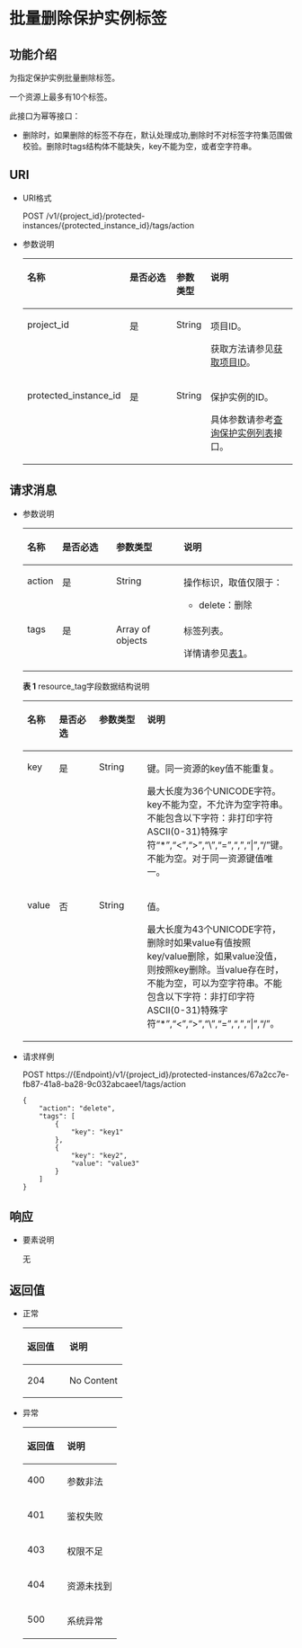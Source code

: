 # 批量删除保护实例标签<a name="sdrs_05_0807"></a>

## 功能介绍<a name="section11743182514464"></a>

为指定保护实例批量删除标签。

一个资源上最多有10个标签。

此接口为幂等接口：

-   删除时，如果删除的标签不存在，默认处理成功,删除时不对标签字符集范围做校验。删除时tags结构体不能缺失，key不能为空，或者空字符串。

## URI<a name="section1775552564615"></a>

-   URI格式

    POST /v1/\{project\_id\}/protected-instances/\{protected\_instance\_id\}/tags/action


-   参数说明

    <a name="table14756192511463"></a>
    <table><thead align="left"><tr id="row189891125114611"><th class="cellrowborder" valign="top" width="19.39%" id="mcps1.1.5.1.1"><p id="p9989625134619"><a name="p9989625134619"></a><a name="p9989625134619"></a>名称</p>
    </th>
    <th class="cellrowborder" valign="top" width="23.47%" id="mcps1.1.5.1.2"><p id="p199892258468"><a name="p199892258468"></a><a name="p199892258468"></a>是否必选</p>
    </th>
    <th class="cellrowborder" valign="top" width="12.24%" id="mcps1.1.5.1.3"><p id="p298916253464"><a name="p298916253464"></a><a name="p298916253464"></a>参数类型</p>
    </th>
    <th class="cellrowborder" valign="top" width="44.9%" id="mcps1.1.5.1.4"><p id="p8989225134620"><a name="p8989225134620"></a><a name="p8989225134620"></a>说明</p>
    </th>
    </tr>
    </thead>
    <tbody><tr id="row998942594616"><td class="cellrowborder" valign="top" width="19.39%" headers="mcps1.1.5.1.1 "><p id="p198982554613"><a name="p198982554613"></a><a name="p198982554613"></a>project_id</p>
    </td>
    <td class="cellrowborder" valign="top" width="23.47%" headers="mcps1.1.5.1.2 "><p id="p1298915253466"><a name="p1298915253466"></a><a name="p1298915253466"></a>是</p>
    </td>
    <td class="cellrowborder" valign="top" width="12.24%" headers="mcps1.1.5.1.3 "><p id="p898962594617"><a name="p898962594617"></a><a name="p898962594617"></a>String</p>
    </td>
    <td class="cellrowborder" valign="top" width="44.9%" headers="mcps1.1.5.1.4 "><p id="p398915254462"><a name="p398915254462"></a><a name="p398915254462"></a>项目ID。</p>
    <p id="p1011411112497"><a name="p1011411112497"></a><a name="p1011411112497"></a>获取方法请参见<a href="获取项目ID.md">获取项目ID</a>。</p>
    </td>
    </tr>
    <tr id="row13989162512469"><td class="cellrowborder" valign="top" width="19.39%" headers="mcps1.1.5.1.1 "><p id="p89891925134615"><a name="p89891925134615"></a><a name="p89891925134615"></a>protected_instance_id</p>
    </td>
    <td class="cellrowborder" valign="top" width="23.47%" headers="mcps1.1.5.1.2 "><p id="p20989152518462"><a name="p20989152518462"></a><a name="p20989152518462"></a>是</p>
    </td>
    <td class="cellrowborder" valign="top" width="12.24%" headers="mcps1.1.5.1.3 "><p id="p10989102518465"><a name="p10989102518465"></a><a name="p10989102518465"></a>String</p>
    </td>
    <td class="cellrowborder" valign="top" width="44.9%" headers="mcps1.1.5.1.4 "><p id="p1798962564612"><a name="p1798962564612"></a><a name="p1798962564612"></a>保护实例的ID。</p>
    <p id="p167524401505"><a name="p167524401505"></a><a name="p167524401505"></a>具体参数请参考<a href="查询保护实例列表.md">查询保护实例列表</a>接口。</p>
    </td>
    </tr>
    </tbody>
    </table>


## 请求消息<a name="section1877562518469"></a>

-   参数说明

    <a name="table0779825104611"></a>
    <table><thead align="left"><tr id="row798917257464"><th class="cellrowborder" valign="top" width="12.120000000000001%" id="mcps1.1.5.1.1"><p id="p10989112574616"><a name="p10989112574616"></a><a name="p10989112574616"></a>名称</p>
    </th>
    <th class="cellrowborder" valign="top" width="20.22%" id="mcps1.1.5.1.2"><p id="p13989102564611"><a name="p13989102564611"></a><a name="p13989102564611"></a>是否必选</p>
    </th>
    <th class="cellrowborder" valign="top" width="25.230000000000004%" id="mcps1.1.5.1.3"><p id="p2989162513468"><a name="p2989162513468"></a><a name="p2989162513468"></a>参数类型</p>
    </th>
    <th class="cellrowborder" valign="top" width="42.43%" id="mcps1.1.5.1.4"><p id="p2098952584613"><a name="p2098952584613"></a><a name="p2098952584613"></a>说明</p>
    </th>
    </tr>
    </thead>
    <tbody><tr id="row9989725114615"><td class="cellrowborder" valign="top" width="12.120000000000001%" headers="mcps1.1.5.1.1 "><p id="p698952514619"><a name="p698952514619"></a><a name="p698952514619"></a>action</p>
    </td>
    <td class="cellrowborder" valign="top" width="20.22%" headers="mcps1.1.5.1.2 "><p id="p14989152514460"><a name="p14989152514460"></a><a name="p14989152514460"></a>是</p>
    </td>
    <td class="cellrowborder" valign="top" width="25.230000000000004%" headers="mcps1.1.5.1.3 "><p id="p1598982514461"><a name="p1598982514461"></a><a name="p1598982514461"></a>String</p>
    </td>
    <td class="cellrowborder" valign="top" width="42.43%" headers="mcps1.1.5.1.4 "><p id="p134981385164"><a name="p134981385164"></a><a name="p134981385164"></a>操作标识，取值仅限于：</p>
    <a name="ul1313055620166"></a><a name="ul1313055620166"></a><ul id="ul1313055620166"><li>delete：删除</li></ul>
    </td>
    </tr>
    <tr id="row1255715497467"><td class="cellrowborder" valign="top" width="12.120000000000001%" headers="mcps1.1.5.1.1 "><p id="p2098952554610"><a name="p2098952554610"></a><a name="p2098952554610"></a>tags</p>
    </td>
    <td class="cellrowborder" valign="top" width="20.22%" headers="mcps1.1.5.1.2 "><p id="p15989325194612"><a name="p15989325194612"></a><a name="p15989325194612"></a>是</p>
    </td>
    <td class="cellrowborder" valign="top" width="25.230000000000004%" headers="mcps1.1.5.1.3 "><p id="p18989825144619"><a name="p18989825144619"></a><a name="p18989825144619"></a>Array of objects</p>
    </td>
    <td class="cellrowborder" valign="top" width="42.43%" headers="mcps1.1.5.1.4 "><p id="p199891025184612"><a name="p199891025184612"></a><a name="p199891025184612"></a>标签列表。</p>
    <p id="p5238016101319"><a name="p5238016101319"></a><a name="p5238016101319"></a>详情请参见<a href="#table6785202564616">表1</a>。</p>
    </td>
    </tr>
    </tbody>
    </table>

    **表 1**  resource\_tag字段数据结构说明

    <a name="table6785202564616"></a>
    <table><thead align="left"><tr id="row8989112518468"><th class="cellrowborder" valign="top" width="11.221122112211221%" id="mcps1.2.5.1.1"><p id="p3989152544617"><a name="p3989152544617"></a><a name="p3989152544617"></a>名称</p>
    </th>
    <th class="cellrowborder" valign="top" width="18.461846184618462%" id="mcps1.2.5.1.2"><p id="p69891253464"><a name="p69891253464"></a><a name="p69891253464"></a>是否必选</p>
    </th>
    <th class="cellrowborder" valign="top" width="20.152015201520154%" id="mcps1.2.5.1.3"><p id="p1298910251462"><a name="p1298910251462"></a><a name="p1298910251462"></a>参数类型</p>
    </th>
    <th class="cellrowborder" valign="top" width="50.16501650165017%" id="mcps1.2.5.1.4"><p id="p1798918259466"><a name="p1798918259466"></a><a name="p1798918259466"></a>说明</p>
    </th>
    </tr>
    </thead>
    <tbody><tr id="row1998918251468"><td class="cellrowborder" valign="top" width="11.221122112211221%" headers="mcps1.2.5.1.1 "><p id="p16989225134616"><a name="p16989225134616"></a><a name="p16989225134616"></a>key</p>
    </td>
    <td class="cellrowborder" valign="top" width="18.461846184618462%" headers="mcps1.2.5.1.2 "><p id="p16989122518462"><a name="p16989122518462"></a><a name="p16989122518462"></a>是</p>
    </td>
    <td class="cellrowborder" valign="top" width="20.152015201520154%" headers="mcps1.2.5.1.3 "><p id="p0989102514466"><a name="p0989102514466"></a><a name="p0989102514466"></a>String</p>
    </td>
    <td class="cellrowborder" valign="top" width="50.16501650165017%" headers="mcps1.2.5.1.4 "><p id="p20255101518620"><a name="p20255101518620"></a><a name="p20255101518620"></a>键。同一资源的key值不能重复。</p>
    <p id="p352631718616"><a name="p352631718616"></a><a name="p352631718616"></a>最大长度为36个UNICODE字符。key不能为空，不允许为空字符串。不能包含以下字符：非打印字符ASCII(0-31)特殊字符“*”,“&lt;”,“&gt;”,“\”,“=”,“,”,“|”,“/”键。不能为空。对于同一资源键值唯一。</p>
    </td>
    </tr>
    <tr id="row1399152510466"><td class="cellrowborder" valign="top" width="11.221122112211221%" headers="mcps1.2.5.1.1 "><p id="p17991725204610"><a name="p17991725204610"></a><a name="p17991725204610"></a>value</p>
    </td>
    <td class="cellrowborder" valign="top" width="18.461846184618462%" headers="mcps1.2.5.1.2 "><p id="p199162504610"><a name="p199162504610"></a><a name="p199162504610"></a>否</p>
    </td>
    <td class="cellrowborder" valign="top" width="20.152015201520154%" headers="mcps1.2.5.1.3 "><p id="p899142564618"><a name="p899142564618"></a><a name="p899142564618"></a>String</p>
    </td>
    <td class="cellrowborder" valign="top" width="50.16501650165017%" headers="mcps1.2.5.1.4 "><p id="p14973122115616"><a name="p14973122115616"></a><a name="p14973122115616"></a>值。</p>
    <p id="p131801919767"><a name="p131801919767"></a><a name="p131801919767"></a>最大长度为43个UNICODE字符，删除时如果value有值按照key/value删除，如果value没值，则按照key删除。当value存在时，不能为空，可以为空字符串。不能包含以下字符：非打印字符ASCII(0-31)特殊字符“*”,“&lt;”,“&gt;”,“\”,“=”,“,”,“|”,“/”。</p>
    </td>
    </tr>
    </tbody>
    </table>


-   请求样例

    POST https://\{Endpoint\}/v1/\{project\_id\}/protected-instances/67a2cc7e-fb87-41a8-ba28-9c032abcaee1/tags/action

    ```
    {
        "action": "delete",
        "tags": [
            {
                "key": "key1"
            },
            {
                "key": "key2",
                "value": "value3"
            }
        ]
    }
    ```


## 响应<a name="section58051725144613"></a>

-   要素说明

    无


## 返回值<a name="section4805102564610"></a>

-   正常

    <a name="table1380817254462"></a>
    <table><thead align="left"><tr id="row10991425114619"><th class="cellrowborder" valign="top" width="42.42%" id="mcps1.1.3.1.1"><p id="p1199113253468"><a name="p1199113253468"></a><a name="p1199113253468"></a>返回值</p>
    </th>
    <th class="cellrowborder" valign="top" width="57.58%" id="mcps1.1.3.1.2"><p id="p39911625134616"><a name="p39911625134616"></a><a name="p39911625134616"></a>说明</p>
    </th>
    </tr>
    </thead>
    <tbody><tr id="row1099111252461"><td class="cellrowborder" valign="top" width="42.42%" headers="mcps1.1.3.1.1 "><p id="p12991162510464"><a name="p12991162510464"></a><a name="p12991162510464"></a>204</p>
    </td>
    <td class="cellrowborder" valign="top" width="57.58%" headers="mcps1.1.3.1.2 "><p id="p1299152510469"><a name="p1299152510469"></a><a name="p1299152510469"></a>No Content</p>
    </td>
    </tr>
    </tbody>
    </table>


-   异常

    <a name="table19809152512466"></a>
    <table><thead align="left"><tr id="row99913253465"><th class="cellrowborder" valign="top" width="42.42%" id="mcps1.1.3.1.1"><p id="p1699162564617"><a name="p1699162564617"></a><a name="p1699162564617"></a>返回值</p>
    </th>
    <th class="cellrowborder" valign="top" width="57.58%" id="mcps1.1.3.1.2"><p id="p09911125194610"><a name="p09911125194610"></a><a name="p09911125194610"></a>说明</p>
    </th>
    </tr>
    </thead>
    <tbody><tr id="row18991925164617"><td class="cellrowborder" valign="top" width="42.42%" headers="mcps1.1.3.1.1 "><p id="p7991225144614"><a name="p7991225144614"></a><a name="p7991225144614"></a>400</p>
    </td>
    <td class="cellrowborder" valign="top" width="57.58%" headers="mcps1.1.3.1.2 "><p id="p199192514463"><a name="p199192514463"></a><a name="p199192514463"></a>参数非法</p>
    </td>
    </tr>
    <tr id="row1799162534618"><td class="cellrowborder" valign="top" width="42.42%" headers="mcps1.1.3.1.1 "><p id="p9991725124620"><a name="p9991725124620"></a><a name="p9991725124620"></a>401</p>
    </td>
    <td class="cellrowborder" valign="top" width="57.58%" headers="mcps1.1.3.1.2 "><p id="p119911825194616"><a name="p119911825194616"></a><a name="p119911825194616"></a>鉴权失败</p>
    </td>
    </tr>
    <tr id="row10991132515466"><td class="cellrowborder" valign="top" width="42.42%" headers="mcps1.1.3.1.1 "><p id="p9991122514466"><a name="p9991122514466"></a><a name="p9991122514466"></a>403</p>
    </td>
    <td class="cellrowborder" valign="top" width="57.58%" headers="mcps1.1.3.1.2 "><p id="p20991152574610"><a name="p20991152574610"></a><a name="p20991152574610"></a>权限不足</p>
    </td>
    </tr>
    <tr id="row19911251467"><td class="cellrowborder" valign="top" width="42.42%" headers="mcps1.1.3.1.1 "><p id="p79918251467"><a name="p79918251467"></a><a name="p79918251467"></a>404</p>
    </td>
    <td class="cellrowborder" valign="top" width="57.58%" headers="mcps1.1.3.1.2 "><p id="p6991172504612"><a name="p6991172504612"></a><a name="p6991172504612"></a>资源未找到</p>
    </td>
    </tr>
    <tr id="row199142515468"><td class="cellrowborder" valign="top" width="42.42%" headers="mcps1.1.3.1.1 "><p id="p49911425194615"><a name="p49911425194615"></a><a name="p49911425194615"></a>500</p>
    </td>
    <td class="cellrowborder" valign="top" width="57.58%" headers="mcps1.1.3.1.2 "><p id="p1299192504619"><a name="p1299192504619"></a><a name="p1299192504619"></a>系统异常</p>
    </td>
    </tr>
    </tbody>
    </table>


